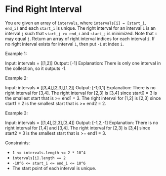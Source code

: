 # Find Right Interval

You are given an array of `intervals`, where `intervals[i] = [start_i, end_i]` and each `start_i` is unique.
The right interval for an interval `i` is an interval `j` such that `start_j >= end_i` and `start_j` is minimized. Note that `i` may equal `j`.
Return an array of right interval indices for each interval `i`. If no right interval exists for interval `i`, then put `-1` at index `i`.

Example 1:

Input: intervals = [[1,2]]
Output: [-1]
Explanation: There is only one interval in the collection, so it outputs -1.

Example 2:

Input: intervals = [[3,4],[2,3],[1,2]]
Output: [-1,0,1]
Explanation: There is no right interval for [3,4].
The right interval for [2,3] is [3,4] since start0 = 3 is the smallest start that is >= end1 = 3.
The right interval for [1,2] is [2,3] since start1 = 2 is the smallest start that is >= end2 = 2.

Example 3:

Input: intervals = [[1,4],[2,3],[3,4]]
Output: [-1,2,-1]
Explanation: There is no right interval for [1,4] and [3,4].
The right interval for [2,3] is [3,4] since start2 = 3 is the smallest start that is >= end1 = 3.

Constraints:

- `1 <= intervals.length <= 2 * 10^4`
- `intervals[i].length == 2`
- `-10^6 <= start_i <= end_i <= 10^6`
- The start point of each interval is unique.
